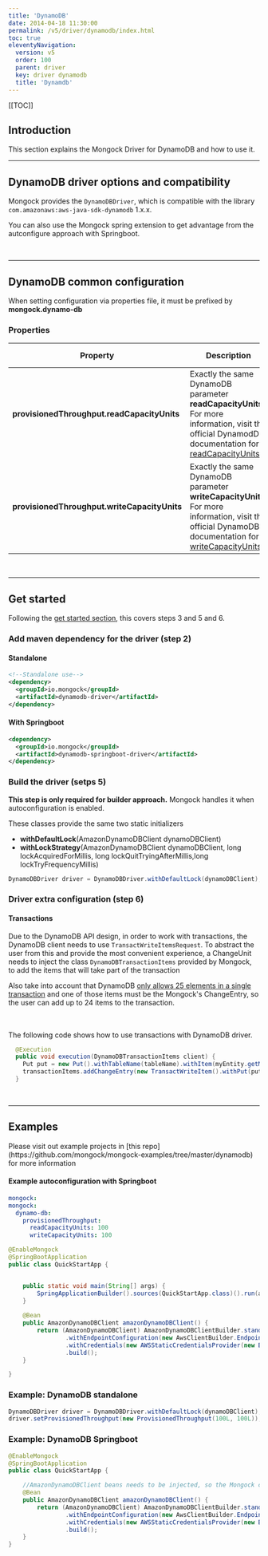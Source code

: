 ```yaml
---
title: 'DynamoDB' 
date: 2014-04-18 11:30:00 
permalink: /v5/driver/dynamodb/index.html
toc: true
eleventyNavigation:
  version: v5
  order: 100 
  parent: driver
  key: driver dynamodb 
  title: 'Dynamdb'
---
```

[[TOC]]

## Introduction
This section explains the Mongock Driver for DynamoDB and how to use it.
<br />

-------------------------------------------

## DynamoDB driver options and compatibility

Mongock provides the `DynamoDBDriver`, which is compatible with the library `com.amazonaws:aws-java-sdk-dynamodb` 1.x.x.

You can also use the Mongock spring extension to get advantage from the autconfigure approach with Springboot.

<br />

-------------------------------------------

## DynamoDB common configuration

<p class="tipAlt">When setting configuration via properties file, it must be prefixed by <b>mongock.dynamo-db</b></p>

### Properties


| Property           | Description                                                                                  | Type                | Default value |
| -------------------|----------------------------------------------------------------------------------------------|---------------------|---------------|
| **provisionedThroughput.readCapacityUnits**   | Exactly the same DynamoDB parameter **readCapacityUnits**. For more information, visit the official DynamodDB documentation for [readCapacityUnits](https://docs.aws.amazon.com/amazondynamodb/latest/developerguide/HowItWorks.ReadWriteCapacityMode.html/).  | Long      |`50` |  
| **provisionedThroughput.writeCapacityUnits**    | Exactly the same DynamoDB parameter **writeCapacityUnits**. For more information, visit the official DynamoDB documentation for [writeCapacityUnits](https://docs.aws.amazon.com/amazondynamodb/latest/developerguide/HowItWorks.ReadWriteCapacityMode.html/).  | Long      | `50` |

<br />

------------------------------------------- 


## Get started 
Following the [get started section](/v5/get-started#steps-to-run-mongock), this covers steps 3 and 5 and 6.

### Add maven dependency for the driver (step 2)

#### Standalone 
```xml
<!--Standalone use-->
<dependency>
  <groupId>io.mongock</groupId>
  <artifactId>dynamodb-driver</artifactId>
</dependency>

```

#### With Springboot 
```xml
<dependency>
  <groupId>io.mongock</groupId>
  <artifactId>dynamodb-springboot-driver</artifactId>
</dependency>
```

### Build the driver (setps 5)

<p class="successAlt"><b>This step is only required for builder approach.</b> Mongock handles it when autoconfiguration is enabled.</p>
These classes provide the same two static initializers

- **withDefaultLock**(AmazonDynamoDBClient dynamoDBClient)
- **withLockStrategy**(AmazonDynamoDBClient dynamoDBClient, long lockAcquiredForMillis, long lockQuitTryingAfterMillis,long lockTryFrequencyMillis)

```java
DynamoDBDriver driver = DynamoDBDriver.withDefaultLock(dynamoDBClient);
```

### Driver extra configuration (step 6)

#### Transactions
Due to the DynamoDB API design, in order to work with transactions, the DynamoDB client needs to use `TransactWriteItemsRequest`. To abstract the user from this and provide the most convenient experience, a ChangeUnit needs to inject the class `DynamoDBTransactionItems` provided by Mongock, to add the items that will take part of the transaction

Also take into account that DynamoDB [only allows 25 elements in a single transaction](https://docs.aws.amazon.com/amazondynamodb/latest/developerguide/transaction-apis.html) and one of those items must be the Mongock's ChangeEntry, so the user can add up to 24 items to the transaction.


<br /><br />
The following code shows how to use transactions with DynamoDB driver.
```java
  @Execution
  public void execution(DynamoDBTransactionItems client) {
    Put put = new Put().withTableName(tableName).withItem(myEntity.getMapTtributes());
    transactionItems.addChangeEntry(new TransactWriteItem().withPut(put))
  }
```

<br />

-------------------------------------------


## Examples 
<p class="successAlt">Please visit out example projects in [this repo](https://github.com/mongock/mongock-examples/tree/master/dynamodb) for more information</p>



#### Example autoconfiguration with Springboot

```yaml
mongock:
mongock:
  dynamo-db:
    provisionedThroughput:
      readCapacityUnits: 100
      writeCapacityUnits: 100
```

```java
@EnableMongock
@SpringBootApplication
public class QuickStartApp {


    public static void main(String[] args) {
        SpringApplicationBuilder().sources(QuickStartApp.class)().run(args);
    }
    
    @Bean
    public AmazonDynamoDBClient amazonDynamoDBClient() {
        return (AmazonDynamoDBClient) AmazonDynamoDBClientBuilder.standard()
                .withEndpointConfiguration(new AwsClientBuilder.EndpointConfiguration(SERVICE_ENDPOINT, REGION))
                .withCredentials(new AWSStaticCredentialsProvider(new BasicAWSCredentials(ACCESS_KEY, SECRET_KEY)))
                .build();
    }

}
```

### Example: DynamoDB standalone
```java
DynamoDBDriver driver = DynamoDBDriver.withDefaultLock(dynamoDBClient);
driver.setProvisionedThroughput(new ProvisionedThroughput(100L, 100L));
```


### Example: DynamoDB Springboot
```java
@EnableMongock
@SpringBootApplication
public class QuickStartApp {

    //AmazonDynamoDBClient beans needs to be injected, so the Mongock context can build the driver
    @Bean
    public AmazonDynamoDBClient amazonDynamoDBClient() {
        return (AmazonDynamoDBClient) AmazonDynamoDBClientBuilder.standard()
                .withEndpointConfiguration(new AwsClientBuilder.EndpointConfiguration(SERVICE_ENDPOINT, REGION))
                .withCredentials(new AWSStaticCredentialsProvider(new BasicAWSCredentials(ACCESS_KEY, SECRET_KEY)))
                .build();
    }
}
```

